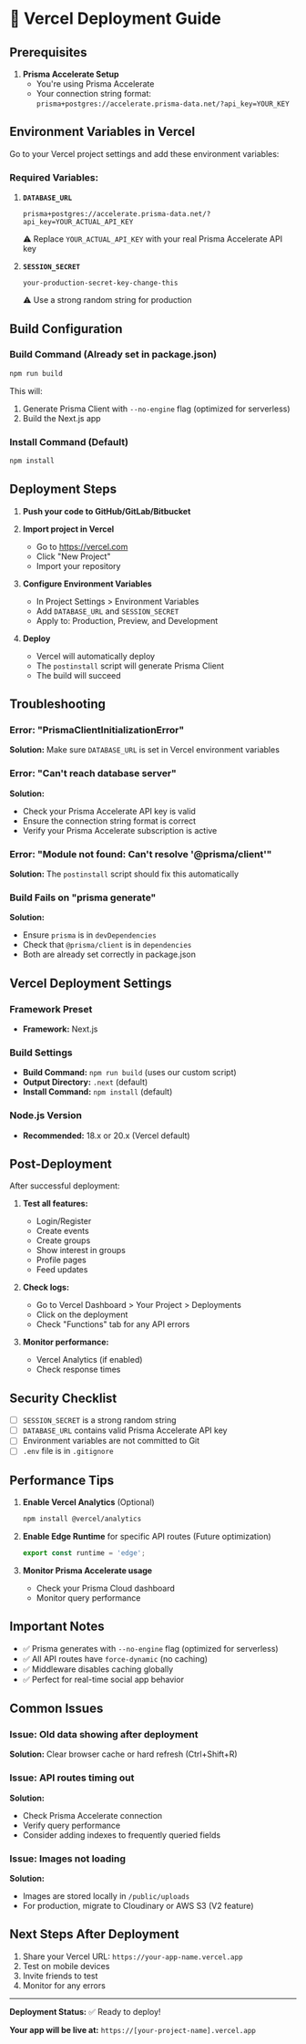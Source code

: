 # 🚀 Vercel Deployment Guide

## Prerequisites

1. **Prisma Accelerate Setup**
   - You're using Prisma Accelerate
   - Your connection string format: `prisma+postgres://accelerate.prisma-data.net/?api_key=YOUR_KEY`

## Environment Variables in Vercel

Go to your Vercel project settings and add these environment variables:

### Required Variables:

1. **`DATABASE_URL`**
   ```
   prisma+postgres://accelerate.prisma-data.net/?api_key=YOUR_ACTUAL_API_KEY
   ```
   ⚠️ Replace `YOUR_ACTUAL_API_KEY` with your real Prisma Accelerate API key

2. **`SESSION_SECRET`**
   ```
   your-production-secret-key-change-this
   ```
   ⚠️ Use a strong random string for production

## Build Configuration

### Build Command (Already set in package.json)
```bash
npm run build
```

This will:
1. Generate Prisma Client with `--no-engine` flag (optimized for serverless)
2. Build the Next.js app

### Install Command (Default)
```bash
npm install
```

## Deployment Steps

1. **Push your code to GitHub/GitLab/Bitbucket**

2. **Import project in Vercel**
   - Go to https://vercel.com
   - Click "New Project"
   - Import your repository

3. **Configure Environment Variables**
   - In Project Settings > Environment Variables
   - Add `DATABASE_URL` and `SESSION_SECRET`
   - Apply to: Production, Preview, and Development

4. **Deploy**
   - Vercel will automatically deploy
   - The `postinstall` script will generate Prisma Client
   - The build will succeed

## Troubleshooting

### Error: "PrismaClientInitializationError"
**Solution:** Make sure `DATABASE_URL` is set in Vercel environment variables

### Error: "Can't reach database server"
**Solution:** 
- Check your Prisma Accelerate API key is valid
- Ensure the connection string format is correct
- Verify your Prisma Accelerate subscription is active

### Error: "Module not found: Can't resolve '@prisma/client'"
**Solution:** The `postinstall` script should fix this automatically

### Build Fails on "prisma generate"
**Solution:** 
- Ensure `prisma` is in `devDependencies`
- Check that `@prisma/client` is in `dependencies`
- Both are already set correctly in package.json

## Vercel Deployment Settings

### Framework Preset
- **Framework:** Next.js

### Build Settings
- **Build Command:** `npm run build` (uses our custom script)
- **Output Directory:** `.next` (default)
- **Install Command:** `npm install` (default)

### Node.js Version
- **Recommended:** 18.x or 20.x (Vercel default)

## Post-Deployment

After successful deployment:

1. **Test all features:**
   - Login/Register
   - Create events
   - Create groups
   - Show interest in groups
   - Profile pages
   - Feed updates

2. **Check logs:**
   - Go to Vercel Dashboard > Your Project > Deployments
   - Click on the deployment
   - Check "Functions" tab for any API errors

3. **Monitor performance:**
   - Vercel Analytics (if enabled)
   - Check response times

## Security Checklist

- [ ] `SESSION_SECRET` is a strong random string
- [ ] `DATABASE_URL` contains valid Prisma Accelerate API key
- [ ] Environment variables are not committed to Git
- [ ] `.env` file is in `.gitignore`

## Performance Tips

1. **Enable Vercel Analytics** (Optional)
   ```bash
   npm install @vercel/analytics
   ```

2. **Enable Edge Runtime** for specific API routes (Future optimization)
   ```typescript
   export const runtime = 'edge';
   ```

3. **Monitor Prisma Accelerate usage**
   - Check your Prisma Cloud dashboard
   - Monitor query performance

## Important Notes

- ✅ Prisma generates with `--no-engine` flag (optimized for serverless)
- ✅ All API routes have `force-dynamic` (no caching)
- ✅ Middleware disables caching globally
- ✅ Perfect for real-time social app behavior

## Common Issues

### Issue: Old data showing after deployment
**Solution:** Clear browser cache or hard refresh (Ctrl+Shift+R)

### Issue: API routes timing out
**Solution:** 
- Check Prisma Accelerate connection
- Verify query performance
- Consider adding indexes to frequently queried fields

### Issue: Images not loading
**Solution:** 
- Images are stored locally in `/public/uploads`
- For production, migrate to Cloudinary or AWS S3 (V2 feature)

## Next Steps After Deployment

1. Share your Vercel URL: `https://your-app-name.vercel.app`
2. Test on mobile devices
3. Invite friends to test
4. Monitor for any errors

---

**Deployment Status:** ✅ Ready to deploy!

**Your app will be live at:** `https://[your-project-name].vercel.app`

